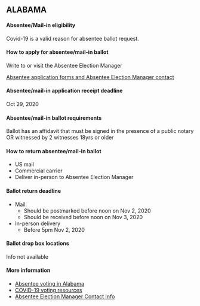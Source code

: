 ## ALABAMA


#### Absentee/Mail-in eligibility 
Covid-19 is a valid reason for absentee ballot request.

#### How to apply for absentee/mail-in ballot 
Write to or visit the Absentee Election Manager

[Absentee application forms and Absentee Election Manager contact](https://www.sos.alabama.gov/alabama-votes/absentee-ballot-applications)

#### Absentee/mail-in application receipt deadline 
Oct 29, 2020 

#### Absentee/mail-in ballot requirements 
Ballot has an affidavit that must be signed in the presence of a public notary OR witnessed by 2 witnesses 18yrs or older

#### How to return absentee/mail-in ballot 
* US mail 
* Commercial carrier
* Deliver in-person to Absentee Election Manager

#### Ballot return deadline 
* Mail:
  * Should be postmarked before noon on Nov 2, 2020
  * Should be received before noon on Nov 3, 2020
* In-person delivery
  * Before 5pm Nov 2, 2020 

#### Ballot drop box locations 
Info not available

#### More information 
* [Absentee voting in Alabama](https://www.sos.alabama.gov/alabama-votes/voter/absentee-voting)
* [COVID-19 voting resources](https://www.sos.alabama.gov/covid-19-voting-resources)
* [Absentee Election Manager Contact Info](https://www.sos.alabama.gov/city-county-lookup/absentee-election-manager)
